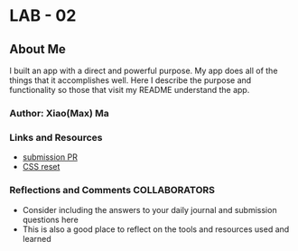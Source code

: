 # LAB - 02

## About Me 

I built an app with a direct and powerful purpose. My app does all of the things that it accomplishes well. Here  I describe the purpose and functionality so those that visit my README understand the app.

### Author: Xiao(Max) Ma

### Links and Resources
* [submission PR](http://xyz.com)
* [CSS reset](https://meyerweb.com/eric/tools/css/reset/)

### Reflections and Comments COLLABORATORS
* Consider including the answers to your daily journal and submission questions here
* This is also a good place to reflect on the tools and resources used and learned